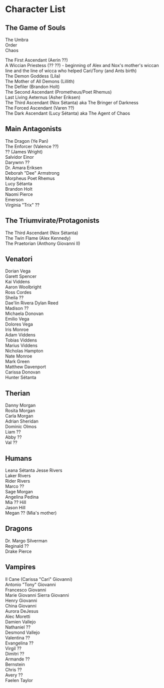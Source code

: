 # Character List

## The Game of Souls

The Umbra  
Order  
Chaos  

The First Ascendant (Aerin ??)  
A Wiccian Priestess (?? ??) - beginning of Alex and Nox's mother's wiccan line and the line of wicca who helped Cari/Tony (and Ants birth)  
The Demon Goddess (Lila)  
The Mother of All Demons (Lillith)  
The Defiler (Brandon Holt)  
The Second Ascendant (Prometheus/Poet Rhemus)  
Last Living Aeternus (Asher Eriksen)  
The Third Ascendant (Nox Sétanta) aka The Bringer of Darkness    
The Forced Ascendant (Varen ??)  
The Dark Ascendant (Lucy Sétanta) aka The Agent of Chaos  

## Main Antagonists

The Dragon (Ye Pan)  
The Enforcer (Valence ??)  
?? (James Wright)  
Salvidor Einor  
Darywnn ??  
Dr. Amara Eriksen  
Deborah "Dee" Armstrong  
Morpheus 
Poet Rhemus  
Lucy Sétanta  
Brandon Holt  
Naomi Pierce  
Emerson  
Virginia "Trix" ??  


## The Triumvirate/Protagonists

The Third Ascendant (Nox Sétanta)  
The Twin Flame (Alex Kennedy)  
The Praetorian (Anthony Giovanni II)  

## Venatori 

Dorian Vega  
Garett Spencer  
Kai Viddens  
Aaron Woolbright  
Ross Cordes  
Sheila ??  
Dae'lin Rivera 
Dylan Reed  
Madison ??  
Michaela Donovan  
Emilio Vega  
Dolores Vega  
Iris Monroe  
Adam Viddens  
Tobias Viddens  
Marius Viddens  
Nicholas Hampton  
Nate Monroe  
Mark Green  
Matthew Davenport  
Carissa Donovan  
Hunter Sétanta  

## Therian

Danny Morgan  
Rosita Morgan  
Carla Morgan  
Adrian Sheridan  
Dominic Olmos  
Liam ??  
Abby ??  
Val ??  

## Humans

Leana Sétanta
Jesse Rivers  
Laker Rivers  
Rider Rivers  
Marco ??  
Sage Morgan  
Angelina Pedina  
Mia ?? Hill  
Jason Hill  
Megan ??  (Mia's mother)

## Dragons

Dr. Margo Silverman  
Reginald ??  
Drake Pierce  

## Vampires

Il Cane (Carissa "Cari" Giovanni)   
Antonio "Tony" Giovanni  
Francesco Giovanni  
Marie Giovanni 
Sierra Giovanni  
Henry Giovanni  
China Giovanni  
Aurora DeJesus  
Alec Moretti  
Damien Vallejo  
Nathaniel ??  
Desmond Vallejo  
Valentina ??  
Evangelina ??  
Virgil ??  
Dimitri ??  
Armande ??  
Bernstein  
Chris ??  
Avery ??  
Faelen Taylor  



 
